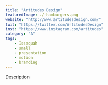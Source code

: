 ```yaml
---
title: "Artitudes Design"
featuredImage: ./-hamburgers.png
website: "http://www.artitudesdesign.com/"
twit: "https://twitter.com/ArtitudesDesign"
inst: "https://www.instagram.com/artitudes"
category: "A"
tags:
    - Issaquah
    - small
    - presentation
    - motion
    - branding
---
```


Description
